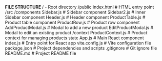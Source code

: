 **FILE STRUCTURE** 
/ - Root directory 
  /public
    index.html               # HTML entry point 
  /src
    /components
      Sidebar.js             # Sidebar component 
      Sidebar2.js            # Inner Sidebar component 
      Header.js              # Header component 
      ProductTable.js        # Product table component 
      ProductRow.js          # Product row component 
      AddProductModal.js     # Modal to add a new product 
      EditProductModal.js    # Modal to edit an existing product 
    /context
      ProductContext.js      # Product context for managing products state 
    App.js                   # Main React component  
    index.js                 # Entry point for React app 
  vite.config.js             # Vite configuration file 
  package.json               # Project dependencies and scripts 
  .gitignore                 # Git ignore file 
  README.md                  # Project README file 

